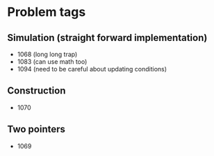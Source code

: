 # Problem tags

## Simulation (straight forward implementation)

* 1068 (long long trap)
* 1083 (can use math too)
* 1094 (need to be careful about updating conditions)

## Construction

* 1070

## Two pointers

* 1069
